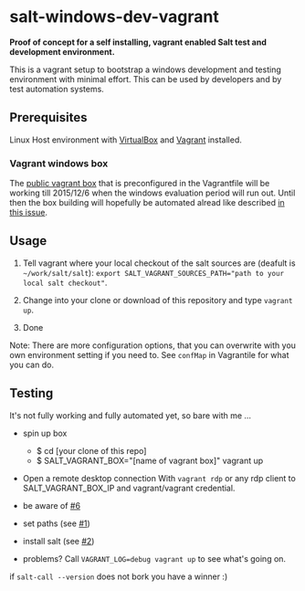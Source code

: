 # salt-windows-dev-vagrant

**Proof of concept for a self installing, vagrant enabled Salt test and development environment.**

This is a vagrant setup to bootstrap a windows development and testing environment with minimal effort. This can be used by developers and by test automation systems.

## Prerequisites

Linux Host environment with [VirtualBox](https://www.virtualbox.org/) and [Vagrant](https://docs.vagrantup.com) installed.

### Vagrant windows box

The [public vagrant box](https://atlas.hashicorp.com/obestwalter/boxes/salt-windows-test-2k8_r2) that is preconfigured in the Vagrantfile will be working till 2015/12/6 when the windows evaluation period will run out. Until then the box building will hopefully be automated alread like described [in this issue](https://github.com/obestwalter/salt-windows-dev/issues/9).

## Usage

1. Tell vagrant where your local checkout of the salt sources are (deafult is ``~/work/salt/salt``): ``export SALT_VAGRANT_SOURCES_PATH="path to your local salt checkout"``.

2. Change into your clone or download of this repository and type ``vagrant up``.

3. Done

Note: There are more configuration options, that you can overwrite with you own environment setting if you need to. See ``confMap`` in Vagrantile for what you can do.

## Testing

It's not fully working and fully automated yet, so bare with me ...

* spin up box

    * $ cd [your clone of this repo]
    * $ SALT_VAGRANT_BOX="[name of vagrant box]" vagrant up

* Open a remote desktop connection With ``vagrant rdp`` or any rdp client to SALT_VAGRANT_BOX_IP and vagrant/vagrant credential.
* be aware of [#6](https://github.com/obestwalter/salt-windows-dev/issues/6 )
* set paths (see [#1](https://github.com/obestwalter/salt-windows-dev/issues/1))
* install salt (see [#2](https://github.com/obestwalter/salt-windows-dev/issues/2))
* problems? Call ``VAGRANT_LOG=debug vagrant up`` to see what's going on.

if ``salt-call --version`` does not bork you have a winner :)
